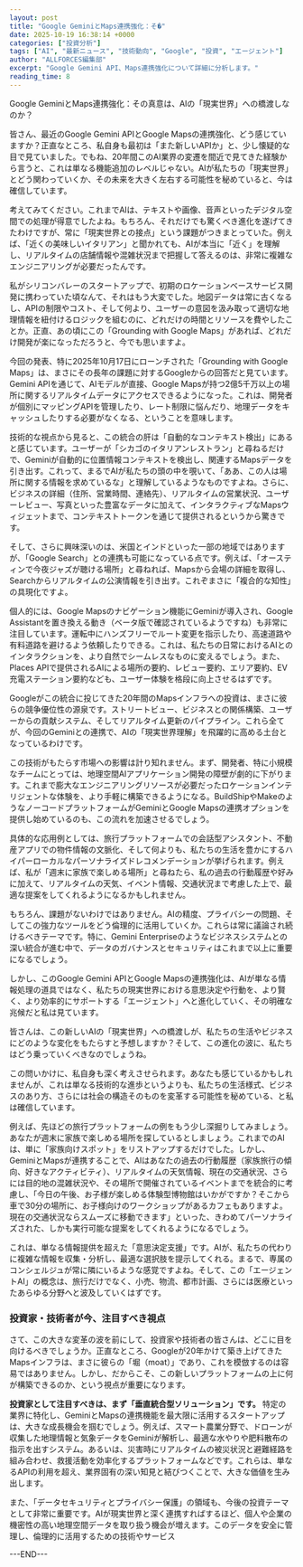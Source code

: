 ```yaml
---
layout: post
title: "Google GeminiとMaps連携強化：そ�"
date: 2025-10-19 16:38:14 +0000
categories: ["投資分析"]
tags: ["AI", "最新ニュース", "技術動向", "Google", "投資", "エージェント"]
author: "ALLFORCES編集部"
excerpt: "Google Gemini API、Maps連携強化について詳細に分析します。"
reading_time: 8
---
```


Google GeminiとMaps連携強化：その真意は、AIの「現実世界」への橋渡しなのか？

皆さん、最近のGoogle Gemini APIとGoogle Mapsの連携強化、どう感じていますか？正直なところ、私自身も最初は「また新しいAPIか」と、少し懐疑的な目で見ていました。でもね、20年間このAI業界の変遷を間近で見てきた経験から言うと、これは単なる機能追加のレベルじゃない。AIが私たちの「現実世界」とどう関わっていくか、その未来を大きく左右する可能性を秘めていると、今は確信しています。

考えてみてください。これまでAIは、テキストや画像、音声といったデジタル空間での処理が得意でしたよね。もちろん、それだけでも驚くべき進化を遂げてきたわけですが、常に「現実世界との接点」という課題がつきまとっていた。例えば、「近くの美味しいイタリアン」と聞かれても、AIが本当に「近く」を理解し、リアルタイムの店舗情報や混雑状況まで把握して答えるのは、非常に複雑なエンジニアリングが必要だったんです。

私がシリコンバレーのスタートアップで、初期のロケーションベースサービス開発に携わっていた頃なんて、それはもう大変でした。地図データは常に古くなるし、APIの制限やコスト、そして何より、ユーザーの意図を汲み取って適切な地理情報を紐付けるロジックを組むのに、どれだけの時間とリソースを費やしたことか。正直、あの頃にこの「Grounding with Google Maps」があれば、どれだけ開発が楽になっただろうと、今でも思いますよ。

今回の発表、特に2025年10月17日にローンチされた「Grounding with Google Maps」は、まさにその長年の課題に対するGoogleからの回答だと見ています。Gemini APIを通じて、AIモデルが直接、Google Mapsが持つ2億5千万以上の場所に関するリアルタイムデータにアクセスできるようになった。これは、開発者が個別にマッピングAPIを管理したり、レート制限に悩んだり、地理データをキャッシュしたりする必要がなくなる、ということを意味します。

技術的な視点から見ると、この統合の肝は「自動的なコンテキスト検出」にあると感じています。ユーザーが「シカゴのイタリアンレストラン」と尋ねるだけで、Geminiが自動的に位置情報コンテキストを検出し、関連するMapsデータを引き出す。これって、まるでAIが私たちの頭の中を覗いて、「ああ、この人は場所に関する情報を求めているな」と理解しているようなものですよね。さらに、ビジネスの詳細（住所、営業時間、連絡先）、リアルタイムの営業状況、ユーザーレビュー、写真といった豊富なデータに加えて、インタラクティブなMapsウィジェットまで、コンテキストトークンを通じて提供されるというから驚きです。

そして、さらに興味深いのは、米国とインドといった一部の地域ではありますが、「Google Search」との連携も可能になっている点です。例えば、「オースティンで今夜ジャズが聴ける場所」と尋ねれば、Mapsから会場の詳細を取得し、Searchからリアルタイムの公演情報を引き出す。これぞまさに「複合的な知性」の具現化ですよ。

個人的には、Google Mapsのナビゲーション機能にGeminiが導入され、Google Assistantを置き換える動き（ベータ版で確認されているようですね）も非常に注目しています。運転中にハンズフリーでルート変更を指示したり、高速道路や有料道路を避けるよう依頼したりできる。これは、私たちの日常におけるAIとのインタラクションを、より自然でシームレスなものに変えるでしょう。また、Places APIで提供されるAIによる場所の要約、レビュー要約、エリア要約、EV充電ステーション要約なども、ユーザー体験を格段に向上させるはずです。

Googleがこの統合に投じてきた20年間のMapsインフラへの投資は、まさに彼らの競争優位性の源泉です。ストリートビュー、ビジネスとの関係構築、ユーザーからの貢献システム、そしてリアルタイム更新のパイプライン。これら全てが、今回のGeminiとの連携で、AIの「現実世界理解」を飛躍的に高める土台となっているわけです。

この技術がもたらす市場への影響は計り知れません。まず、開発者、特に小規模なチームにとっては、地理空間AIアプリケーション開発の障壁が劇的に下がります。これまで膨大なエンジニアリングリソースが必要だったロケーションインテリジェントな体験を、より手軽に構築できるようになる。BuildShipやMakeのようなノーコードプラットフォームがGeminiとGoogle Mapsの連携オプションを提供し始めているのも、この流れを加速させるでしょう。

具体的な応用例としては、旅行プラットフォームでの会話型アシスタント、不動産アプリでの物件情報の文脈化、そして何よりも、私たちの生活を豊かにするハイパーローカルなパーソナライズドレコメンデーションが挙げられます。例えば、私が「週末に家族で楽しめる場所」と尋ねたら、私の過去の行動履歴や好みに加えて、リアルタイムの天気、イベント情報、交通状況まで考慮した上で、最適な提案をしてくれるようになるかもしれません。

もちろん、課題がないわけではありません。AIの精度、プライバシーの問題、そしてこの強力なツールをどう倫理的に活用していくか。これらは常に議論され続けるべきテーマです。特に、Gemini Enterpriseのようなビジネスシステムとの深い統合が進む中で、データのガバナンスとセキュリティはこれまで以上に重要になるでしょう。

しかし、このGoogle Gemini APIとGoogle Mapsの連携強化は、AIが単なる情報処理の道具ではなく、私たちの現実世界における意思決定や行動を、より賢く、より効率的にサポートする「エージェント」へと進化していく、その明確な兆候だと私は見ています。

皆さんは、この新しいAIの「現実世界」への橋渡しが、私たちの生活やビジネスにどのような変化をもたらすと予想しますか？そして、この進化の波に、私たちはどう乗っていくべきなのでしょうね。

この問いかけに、私自身も深く考えさせられます。あなたも感じているかもしれませんが、これは単なる技術的な進歩というよりも、私たちの生活様式、ビジネスのあり方、さらには社会の構造そのものを変革する可能性を秘めている、と私は確信しています。

例えば、先ほどの旅行プラットフォームの例をもう少し深掘りしてみましょう。あなたが週末に家族で楽しめる場所を探しているとしましょう。これまでのAIは、単に「家族向けスポット」をリストアップするだけでした。しかし、GeminiとMapsが連携することで、AIはあなたの過去の行動履歴（家族旅行の傾向、好きなアクティビティ）、リアルタイムの天気情報、現在の交通状況、さらには目的地の混雑状況や、その場所で開催されているイベントまでを統合的に考慮し、「今日の午後、お子様が楽しめる体験型博物館はいかがですか？そこから車で30分の場所に、お子様向けのワークショップがあるカフェもありますよ。現在の交通状況ならスムーズに移動できます」といった、きわめてパーソナライズされた、しかも実行可能な提案をしてくれるようになるでしょう。

これは、単なる情報提供を超えた「意思決定支援」です。AIが、私たちの代わりに複雑な情報を収集・分析し、最適な選択肢を提示してくれる。まるで、専属のコンシェルジュが常に隣にいるような感覚ですよね。そして、この「エージェントAI」の概念は、旅行だけでなく、小売、物流、都市計画、さらには医療といったあらゆる分野へと波及していくはずです。

### 投資家・技術者が今、注目すべき視点

さて、この大きな変革の波を前にして、投資家や技術者の皆さんは、どこに目を向けるべきでしょうか。正直なところ、Googleが20年かけて築き上げてきたMapsインフラは、まさに彼らの「堀（moat）」であり、これを模倣するのは容易ではありません。しかし、だからこそ、この新しいプラットフォームの上に何が構築できるのか、という視点が重要になります。

**投資家として注目すべきは、まず「垂直統合型ソリューション」です。** 特定の業界に特化し、GeminiとMapsの連携機能を最大限に活用するスタートアップは、大きな成長機会を掴むでしょう。例えば、スマート農業分野で、ドローンが収集した地理情報と気象データをGeminiが解析し、最適な水やりや肥料散布の指示を出すシステム。あるいは、災害時にリアルタイムの被災状況と避難経路を組み合わせ、救援活動を効率化するプラットフォームなどです。これらは、単なるAPIの利用を超え、業界固有の深い知見と結びつくことで、大きな価値を生み出します。

また、「データセキュリティとプライバシー保護」の領域も、今後の投資テーマとして非常に重要です。AIが現実世界と深く連携すればするほど、個人や企業の機密性の高い地理空間データを取り扱う機会が増えます。このデータを安全に管理し、倫理的に活用するための技術やサービス

---END---